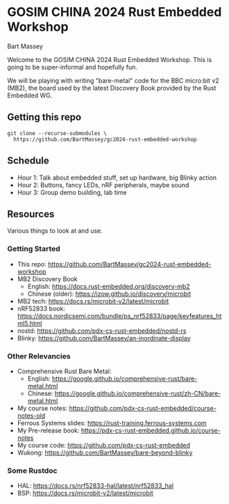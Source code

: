 # GOSIM CHINA 2024 Rust Embedded Workshop
Bart Massey

Welcome to the GOSIM CHINA 2024 Rust Embedded Workshop. This
is going to be super-informal and hopefully fun.

We will be playing with writing "bare-metal" code for the
BBC micro:bit v2 (MB2), the board used by the latest Discovery
Book provided by the Rust Embedded WG.

## Getting this repo

    git clone --recurse-submodules \
      https://github.com/BartMassey/gc2024-rust-embedded-workshop

## Schedule

* Hour 1: Talk about embedded stuff, set up hardware, big Blinky action
* Hour 2: Buttons, fancy LEDs, nRF peripherals, maybe sound
* Hour 3: Group demo building, lab time

## Resources

Various things to look at and use.

### Getting Started

* This repo: <https://github.com/BartMassey/gc2024-rust-embedded-workshop>
* MB2 Discovery Book
  * English: <https://docs.rust-embedded.org/discovery-mb2>
  * Chinese (older): <https://jzow.github.io/discovery/microbit>
* MB2 tech: <https://docs.rs/microbit-v2/latest/microbit>
* nRF52833 book: <https://docs.nordicsemi.com/bundle/ps_nrf52833/page/keyfeatures_html5.html>
* nostd: <https://github.com/pdx-cs-rust-embedded/nostd-rs>
* Blinky: <https://github.com/BartMassey/an-inordinate-display>

### Other Relevancies

* Comprehensive Rust Bare Metal:
  * English: <https://google.github.io/comprehensive-rust/bare-metal.html>
  * Chinese: <https://google.github.io/comprehensive-rust/zh-CN/bare-metal.html>
* My course notes: <https://github.com/pdx-cs-rust-embedded/course-notes-old>
* Ferrous Systems slides: <https://rust-training.ferrous-systems.com>
* My Pre-release book: <https://pdx-cs-rust-embedded.github.io/course-notes>
* My course code: <https://github.com/pdx-cs-rust-embedded>
* Wukong: <https://github.com/BartMassey/bare-beyond-blinky>

### Some Rustdoc

* HAL: <https://docs.rs/nrf52833-hal/latest/nrf52833_hal>
* BSP: <https://docs.rs/microbit-v2/latest/microbit>
